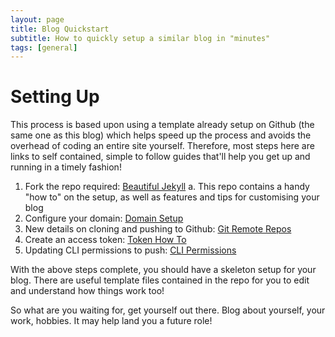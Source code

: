 ```yaml
---
layout: page
title: Blog Quickstart
subtitle: How to quickly setup a similar blog in "minutes"
tags: [general]
---
```


# Setting Up

This process is based upon using a template already setup on Github (the same one as this blog) which helps speed up the process and avoids the overhead of coding an entire site yourself. Therefore, most steps here are links to self contained, simple to follow guides that'll help you get up and running in a timely fashion!

1. Fork the repo required: [Beautiful Jekyll](https://github.com/daattali/beautiful-jekyll)
  a. This repo contains a handy "how to" on the setup, as well as features and tips for customising your blog
2. Configure your domain: [Domain Setup](https://docs.github.com/en/pages/configuring-a-custom-domain-for-your-github-pages-site/managing-a-custom-domain-for-your-github-pages-site#configuring-an-apex-domain)
3. New details on cloning and pushing to Github: [Git Remote Repos](https://docs.github.com/en/get-started/getting-started-with-git/about-remote-repositories#cloning-with-https-urls)
4. Create an access token: [Token How To](https://docs.github.com/en/authentication/keeping-your-account-and-data-secure/creating-a-personal-access-token#creating-a-personal-access-token-classic)
5. Updating CLI permissions to push: [CLI Permissions](https://docs.github.com/en/get-started/getting-started-with-git/caching-your-github-credentials-in-git)

With the above steps complete, you should have a skeleton setup for your blog. There are useful template files contained in the repo for you to edit and understand how things work too! 

So what are you waiting for, get yourself out there. Blog about yourself, your work, hobbies. It may help land you a future role!